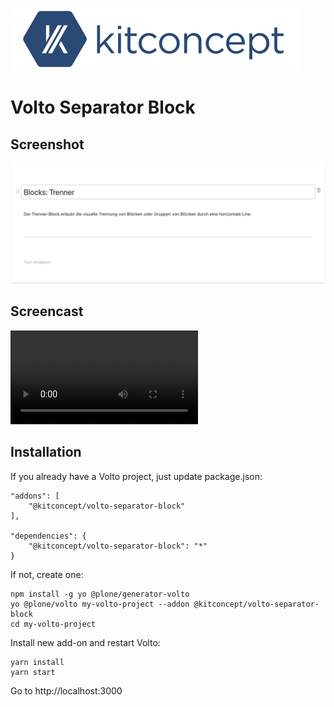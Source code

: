![kitconcept GmbH](https://raw.githubusercontent.com/kitconcept/volto-form-builder/master/kitconcept.png)

# Volto Separator Block

## Screenshot

![TeaserHero](https://github.com/kitconcept/volto-blocks/raw/master/Separator.png)

## Screencast

![TeaserHero](https://github.com/kitconcept/volto-blocks/raw/master/Separator.mp4)

## Installation

If you already have a Volto project, just update package.json:

````
"addons": [
    "@kitconcept/volto-separator-block"
],

"dependencies": {
    "@kitconcept/volto-separator-block": "*"
}
````

If not, create one:

````
npm install -g yo @plone/generator-volto
yo @plone/volto my-volto-project --addon @kitconcept/volto-separator-block
cd my-volto-project
````

Install new add-on and restart Volto:

````
yarn install
yarn start
````

Go to http://localhost:3000
